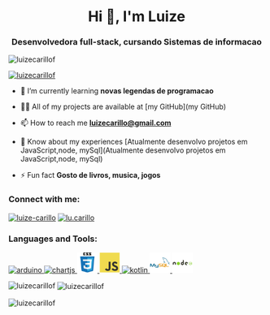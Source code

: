 <h1 align="center">Hi 👋, I'm Luize</h1>
<h3 align="center">Desenvolvedora full-stack, cursando Sistemas de informacao</h3>

<p align="left"> <img src="https://komarev.com/ghpvc/?username=luizecarillof&label=Profile%20views&color=0e75b6&style=flat" alt="luizecarillof" /> </p>

<p align="left"> <a href="https://github.com/ryo-ma/github-profile-trophy"><img src="https://github-profile-trophy.vercel.app/?username=luizecarillof" alt="luizecarillof" /></a> </p>

- 🌱 I’m currently learning **novas legendas de programacao**

- 👨‍💻 All of my projects are available at [my GitHub](my GitHub)

- 📫 How to reach me **luizecarillo@gmail.com**

- 📄 Know about my experiences [Atualmente desenvolvo projetos em JavaScript,node, mySql](Atualmente desenvolvo projetos em JavaScript,node, mySql)

- ⚡ Fun fact **Gosto de livros, musica, jogos**

<h3 align="left">Connect with me:</h3>
<p align="left">
<a href="https://linkedin.com/in/luize-carillo" target="blank"><img align="center" src="https://raw.githubusercontent.com/rahuldkjain/github-profile-readme-generator/master/src/images/icons/Social/linked-in-alt.svg" alt="luize-carillo" height="30" width="40" /></a>
<a href="https://instagram.com/lu.carillo" target="blank"><img align="center" src="https://raw.githubusercontent.com/rahuldkjain/github-profile-readme-generator/master/src/images/icons/Social/instagram.svg" alt="lu.carillo" height="30" width="40" /></a>
</p>

<h3 align="left">Languages and Tools:</h3>
<p align="left"> <a href="https://www.arduino.cc/" target="_blank" rel="noreferrer"> <img src="https://cdn.worldvectorlogo.com/logos/arduino-1.svg" alt="arduino" width="40" height="40"/> </a> <a href="https://www.chartjs.org" target="_blank" rel="noreferrer"> <img src="https://www.chartjs.org/media/logo-title.svg" alt="chartjs" width="40" height="40"/> </a> <a href="https://www.w3schools.com/css/" target="_blank" rel="noreferrer"> <img src="https://raw.githubusercontent.com/devicons/devicon/master/icons/css3/css3-original-wordmark.svg" alt="css3" width="40" height="40"/> </a> <a href="https://developer.mozilla.org/en-US/docs/Web/JavaScript" target="_blank" rel="noreferrer"> <img src="https://raw.githubusercontent.com/devicons/devicon/master/icons/javascript/javascript-original.svg" alt="javascript" width="40" height="40"/> </a> <a href="https://kotlinlang.org" target="_blank" rel="noreferrer"> <img src="https://www.vectorlogo.zone/logos/kotlinlang/kotlinlang-icon.svg" alt="kotlin" width="40" height="40"/> </a> <a href="https://www.mysql.com/" target="_blank" rel="noreferrer"> <img src="https://raw.githubusercontent.com/devicons/devicon/master/icons/mysql/mysql-original-wordmark.svg" alt="mysql" width="40" height="40"/> </a> <a href="https://nodejs.org" target="_blank" rel="noreferrer"> <img src="https://raw.githubusercontent.com/devicons/devicon/master/icons/nodejs/nodejs-original-wordmark.svg" alt="nodejs" width="40" height="40"/> </a> </p>

<p><img align="left" src="https://github-readme-stats.vercel.app/api/top-langs?username=luizecarillof&show_icons=true&locale=en&layout=compact" alt="luizecarillof" /></p>

<p>&nbsp;<img align="center" src="https://github-readme-stats.vercel.app/api?username=luizecarillof&show_icons=true&locale=en" alt="luizecarillof" /></p>

<p><img align="center" src="https://github-readme-streak-stats.herokuapp.com/?user=luizecarillof&" alt="luizecarillof" /></p>
